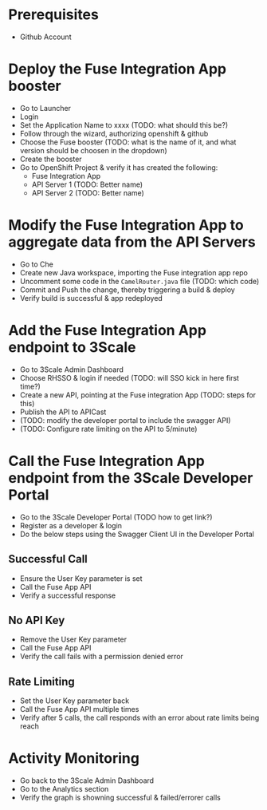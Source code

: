 # Prerequisites

* Github Account


# Deploy the Fuse Integration App booster

* Go to Launcher
* Login
* Set the Application Name to xxxx (TODO: what should this be?)
* Follow through the wizard, authorizing openshift & github
* Choose the Fuse booster (TODO: what is the name of it, and what version should be choosen in the dropdown)
* Create the booster
* Go to OpenShift Project & verify it has created the following:
  * Fuse Integration App
  * API Server 1 (TODO: Better name)
  * API Server 2 (TODO: Better name)

# Modify the Fuse Integration App to aggregate data from the API Servers

* Go to Che
* Create new Java workspace, importing the Fuse integration app repo
* Uncomment some code in the `CamelRouter.java` file (TODO: which code)
* Commit and Push the change, thereby triggering a build & deploy
* Verify build is successful & app redeployed

# Add the Fuse Integration App endpoint to 3Scale

* Go to 3Scale Admin Dashboard
* Choose RHSSO & login if needed (TODO: will SSO kick in here first time?)
* Create a new API, pointing at the Fuse integration App (TODO: steps for this)
* Publish the API to APICast
* (TODO: modify the developer portal to include the swagger API)
* (TODO: Configure rate limiting on the API to 5/minute)

# Call the Fuse Integration App endpoint from the 3Scale Developer Portal

* Go to the 3Scale Developer Portal (TODO how to get link?)
* Register as a developer & login
* Do the below steps using the Swagger Client UI in the Developer Portal

## Successful Call

* Ensure the User Key parameter is set
* Call the Fuse App API
* Verify a successful response

## No API Key

* Remove the User Key parameter
* Call the Fuse App API
* Verify the call fails with a permission denied error

## Rate Limiting

* Set the User Key parameter back
* Call the Fuse App API multiple times
* Verify after 5 calls, the call responds with an error about rate limits being reach

# Activity Monitoring

* Go back to the 3Scale Admin Dashboard
* Go to the Analytics section
* Verify the graph is showning successful & failed/errorer calls